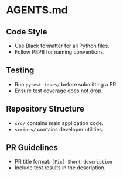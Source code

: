   # AGENTS.md

  ## Code Style
  - Use Black formatter for all Python files.
  - Follow PEP8 for naming conventions.

  ## Testing
  - Run `pytest tests/` before submitting a PR.
  - Ensure test coverage does not drop.

  ## Repository Structure
  - `src/` contains main application code.
  - `scripts/` contains developer utilities.

  ## PR Guidelines
  - PR title format: `[Fix] Short description`
  - Include test results in the description.
